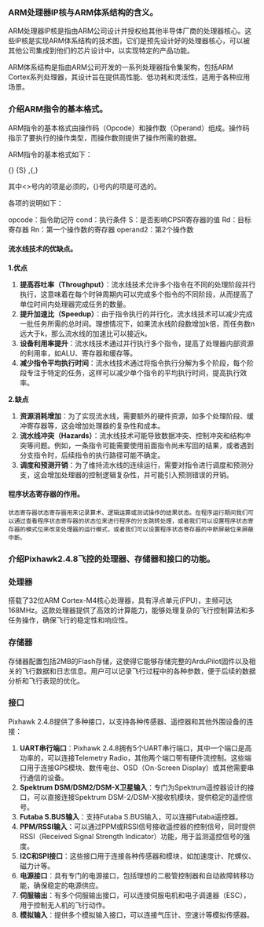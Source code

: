 ### ARM处理器IP核与ARM体系结构的含义。

ARM处理器IP核是指由ARM公司设计并授权给其他半导体厂商的处理器核心。这些IP核是实现ARM体系结构的技术图，它们是预先设计好的处理器核心，可以被其他公司集成到他们的芯片设计中，以实现特定的产品功能。

ARM体系结构是指由ARM公司开发的一系列处理器指令集架构，包括ARM Cortex系列处理器，其设计旨在提供高性能、低功耗和灵活性，适用于各种应用场景。

### 介绍ARM指令的基本格式。

ARM指令的基本格式由操作码（Opcode）和操作数（Operand）组成。操作码指示了要执行的操作类型，而操作数则提供了操作所需的数据。

ARM指令的基本格式如下：

<opcode> {<cond>} {S} <Rd> ,<Rn>{,<operand2>}

其中<>号内的项是必须的，{}号内的项是可选的。

各项的说明如下：

opcode：指令助记符
cond：执行条件
S：是否影响CPSR寄存器的值
Rd：目标寄存器
Rn：第一个操作数的寄存器
operand2：第2个操作数

#### 流水线技术的优缺点。

**1.优点**

1. **提高吞吐率（Throughput）**：流水线技术允许多个指令在不同的处理阶段并行执行，这意味着在每个时钟周期内可以完成多个指令的不同阶段，从而提高了单位时间内处理器完成任务的数量。
2. **提升加速比（Speedup）**：由于指令执行的并行化，流水线技术可以减少完成一批任务所需的总时间。理想情况下，如果流水线阶段数增加k倍，而任务数n远大于k，那么流水线的加速比可以接近k。
3. **设备利用率提升**：流水线技术通过并行执行多个指令，提高了处理器内部资源的利用率，如ALU、寄存器和缓存等。
4. **减少指令平均执行时间**：流水线技术通过将指令执行分解为多个阶段，每个阶段专注于特定的任务，这样可以减少单个指令的平均执行时间，提高执行效率。

**2.缺点**

1. **资源消耗增加**：为了实现流水线，需要额外的硬件资源，如多个处理阶段、缓冲寄存器等，这会增加处理器的复杂性和成本。
2. **流水线冲突（Hazards）**：流水线技术可能导致数据冲突、控制冲突和结构冲突等问题。例如，一条指令可能需要使用前面指令尚未写回的结果，或者遇到分支指令时，后续指令的执行路径可能不确定。
3. **调度和预测开销**：为了维持流水线的连续运行，需要对指令进行调度和预测分支，这会增加处理器的控制逻辑复杂性，并可能引入预测错误的开销。

#### 程序状态寄存器的作用。

```
状态寄存器状态寄存器用来记录算术、逻辑运算或测试操作的结果状态。在程序运行期间我们可以通过查看程序状态寄存器的状态位来进行程序的分支跳转处理，或者我们可以设置程序状态寄存器的模式位来改变处理器的运行模式，或者我们可以设置程序状态寄存器的中断屏蔽位来屏蔽中断。
```

### 介绍Pixhawk2.4.8飞控的处理器、存储器和接口的功能。

### 处理器

搭载了32位ARM Cortex-M4核心处理器，具有浮点单元(FPU)，主频可达168MHz。这款处理器提供了高效的计算能力，能够处理复杂的飞行控制算法和多任务操作，确保飞行的稳定性和响应性。

### 存储器

存储器配置包括2MB的Flash存储，这使得它能够存储完整的ArduPilot固件以及相关的飞行数据和日志信息。用户可以记录飞行过程中的各种参数，便于后续的数据分析和飞行表现的优化。

### 接口

Pixhawk 2.4.8提供了多种接口，以支持各种传感器、遥控器和其他外围设备的连接：

1. **UART串行端口**：Pixhawk 2.4.8拥有5个UART串行端口，其中一个端口是高功率的，可以连接Telemetry Radio，其他两个端口带有硬件流控制。这些端口用于连接GPS模块、数传电台、OSD（On-Screen Display）或其他需要串行通信的设备。
2. **Spektrum DSM/DSM2/DSM-X卫星输入**：专门为Spektrum遥控器设计的接口，可以直接连接Spektrum DSM-2/DSM-X接收机模块，提供稳定的遥控信号。
3. **Futaba S.BUS输入**：支持Futaba S.BUS输入，可以连接Futaba遥控器。
4. **PPM/RSSI输入**：可以通过PPM或RSSI信号接收遥控器的控制信号，同时提供RSSI（Received Signal Strength Indicator）功能，用于监测遥控信号的强度。
5. **I2C和SPI接口**：这些接口用于连接各种传感器和模块，如加速度计、陀螺仪、磁力计等。
6. **电源接口**：具有专门的电源接口，包括理想的二极管控制器和自动故障转移功能，确保稳定的电源供应。
7. **伺服输出**：有多个伺服输出接口，可以连接伺服电机和电子调速器（ESC），用于控制无人机的飞行动作。
8. **模拟输入**：提供多个模拟输入接口，可以连接气压计、空速计等模拟传感器。